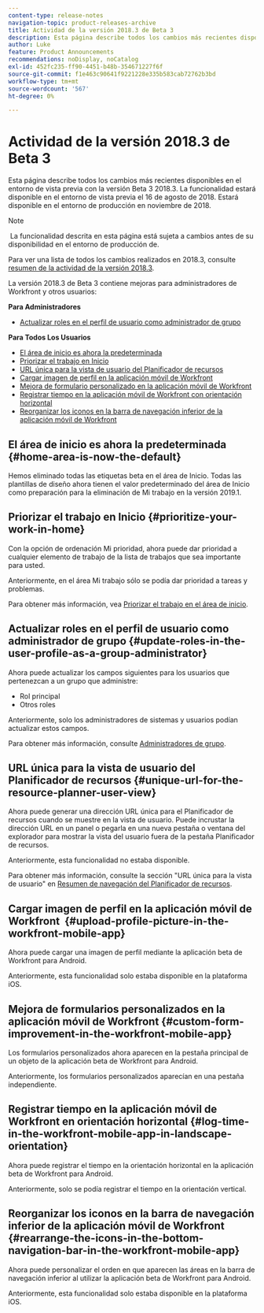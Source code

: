 ```yaml
---
content-type: release-notes
navigation-topic: product-releases-archive
title: Actividad de la versión 2018.3 de Beta 3
description: Esta página describe todos los cambios más recientes disponibles en el entorno de vista previa con la versión Beta 3 2018.3. La funcionalidad estará disponible en el entorno de vista previa el 16 de agosto de 2018. Estará disponible en el entorno de producción en noviembre de 2018.
author: Luke
feature: Product Announcements
recommendations: noDisplay, noCatalog
exl-id: 452fc235-ff90-4451-b48b-354671227f6f
source-git-commit: f1e463c90641f9221228e335b583cab72762b3bd
workflow-type: tm+mt
source-wordcount: '567'
ht-degree: 0%

---
```


# Actividad de la versión 2018.3 de Beta 3

Esta página describe todos los cambios más recientes disponibles en el entorno de vista previa con la versión Beta 3 2018.3. La funcionalidad estará disponible en el entorno de vista previa el 16 de agosto de 2018. Estará disponible en el entorno de producción en noviembre de 2018.

>[!NOTE]
>
> La funcionalidad descrita en esta página está sujeta a cambios antes de su disponibilidad en el entorno de producción de.

Para ver una lista de todos los cambios realizados en 2018.3, consulte  [resumen de la actividad de la versión 2018.3](../../../../product-announcements/product-releases/quarterly-release-archive/2018.3-release-activity/2018-3-release-activity-overview.md).

La versión 2018.3 de Beta 3 contiene mejoras para administradores de Workfront y otros usuarios:

**Para Administradores**

* [Actualizar roles en el perfil de usuario como administrador de grupo](#update-roles-in-the-user-profile-as-a-group-administrator)

**Para Todos Los Usuarios**

* [El área de inicio es ahora la predeterminada](#home-area-is-now-the-default)
* [Priorizar el trabajo en Inicio](#prioritize-your-work-in-home)
* [URL única para la vista de usuario del Planificador de recursos](#unique-url-for-the-resource-planner-user-view)
* [Cargar imagen de perfil en la aplicación móvil de Workfront](#upload-profile-picture-in-the-workfront-mobile-app) 
* [Mejora de formulario personalizado en la aplicación móvil de Workfront](#custom-form-improvement-in-the-workfront-mobile-app)
* [Registrar tiempo en la aplicación móvil de Workfront con orientación horizontal](#log-time-in-the-workfront-mobile-app-in-landscape-orientation)
* [Reorganizar los iconos en la barra de navegación inferior de la aplicación móvil de Workfront](#rearrange-the-icons-in-the-bottom-navigation-bar-in-the-workfront-mobile-app)

## El área de inicio es ahora la predeterminada {#home-area-is-now-the-default}

Hemos eliminado todas las etiquetas beta en el área de Inicio. Todas las plantillas de diseño ahora tienen el valor predeterminado del área de Inicio como preparación para la eliminación de Mi trabajo en la versión 2019.1.

## Priorizar el trabajo en Inicio {#prioritize-your-work-in-home}

Con la opción de ordenación Mi prioridad, ahora puede dar prioridad a cualquier elemento de trabajo de la lista de trabajos que sea importante para usted.

Anteriormente, en el área Mi trabajo sólo se podía dar prioridad a tareas y problemas.

Para obtener más información, vea [Priorizar el trabajo en el área de inicio](../../../../workfront-basics/using-home/using-the-home-area/prioritize-work-in-home.md).

## Actualizar roles en el perfil de usuario como administrador de grupo {#update-roles-in-the-user-profile-as-a-group-administrator}

Ahora puede actualizar los campos siguientes para los usuarios que pertenezcan a un grupo que administre:

* Rol principal
* Otros roles

Anteriormente, solo los administradores de sistemas y usuarios podían actualizar estos campos. 

Para obtener más información, consulte [Administradores de grupo](../../../../administration-and-setup/manage-groups/group-roles/group-administrators.md).

## URL única para la vista de usuario del Planificador de recursos {#unique-url-for-the-resource-planner-user-view}

Ahora puede generar una dirección URL única para el Planificador de recursos cuando se muestre en la vista de usuario. Puede incrustar la dirección URL en un panel o pegarla en una nueva pestaña o ventana del explorador para mostrar la vista del usuario fuera de la pestaña Planificador de recursos.

Anteriormente, esta funcionalidad no estaba disponible.

Para obtener más información, consulte la sección &quot;URL única para la vista de usuario&quot; en [Resumen de navegación del Planificador de recursos](../../../../resource-mgmt/resource-planning/resource-planner-navigation.md).

## Cargar imagen de perfil en la aplicación móvil de Workfront  {#upload-profile-picture-in-the-workfront-mobile-app}

Ahora puede cargar una imagen de perfil mediante la aplicación beta de Workfront para Android.

Anteriormente, esta funcionalidad solo estaba disponible en la plataforma iOS. 

<!--
<p data-mc-conditions="QuicksilverOrClassic.Draft mode">For more information, see .</p>
-->

## Mejora de formularios personalizados en la aplicación móvil de Workfront {#custom-form-improvement-in-the-workfront-mobile-app}

Los formularios personalizados ahora aparecen en la pestaña principal de un objeto de la aplicación beta de Workfront para Android.

Anteriormente, los formularios personalizados aparecían en una pestaña independiente.

<!--
<p data-mc-conditions="QuicksilverOrClassic.Draft mode">For more information, see the "Editing Custom Forms" section in .</p>
-->

## Registrar tiempo en la aplicación móvil de Workfront en orientación horizontal {#log-time-in-the-workfront-mobile-app-in-landscape-orientation}

Ahora puede registrar el tiempo en la orientación horizontal en la aplicación beta de Workfront para Android.

Anteriormente, solo se podía registrar el tiempo en la orientación vertical.

<!--
<p data-mc-conditions="QuicksilverOrClassic.Draft mode">For more information, see </p>
-->

## Reorganizar los iconos en la barra de navegación inferior de la aplicación móvil de Workfront {#rearrange-the-icons-in-the-bottom-navigation-bar-in-the-workfront-mobile-app}

Ahora puede personalizar el orden en que aparecen las áreas en la barra de navegación inferior al utilizar la aplicación beta de Workfront para Android.

Anteriormente, esta funcionalidad solo estaba disponible en la plataforma iOS.

<!--
<p data-mc-conditions="QuicksilverOrClassic.Draft mode">For more information, see .</p>
-->
